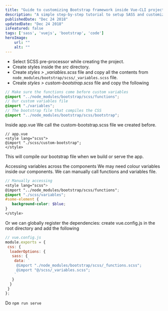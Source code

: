 ```yaml
---
title: "Guide to customizing Bootstrap framework inside Vue-CLI project"
description: "A simple step-by-step tutorial to setup SASS and customize the framework."
publishedDate: "Dec 24 2018"
updatedDate: "Dec 24 2018"
isFeatured: false
tags: ['sass', 'vuejs', 'bootstrap', 'code']
heroImage:
    url: ""
    alt: ""
---
```


- Select SCSS pre-processor while creating the project.
- Create styles inside the *src* directory.
- Create *styles > _variables.scss* file and copy all the contents from ```node_modules/bootstrap/scss/_variables.scss``` file.
- Create *styles > custom-bootstrap.scss* file and copy the following

```scss
// Make sure the functions come before custom variables 
@import "../node_modules/bootstrap/scss/functions";
// Our custom variables file
@import "./variables";
// The bootstrap file that compiles the CSS
@import "../node_modules/bootstrap/scss/bootstrap";
```

Inside app.vue
We call the custom-bootstrap.scss file we created before.

```vue
// app.vue 
<style lang="scss">
@import "./scss/custom-bootstrap";
</style>
```

This will compile our bootstrap file when we build or serve the app.

Accessing variables across the components
We may need colour variables inside our components. We can manually call functions and variables file.

```scss
// Manually accessing 
<style lang="scss">
@import "../node_modules/bootstrap/scss/functions";
@import "./scss/variables";
#some-element {
   background-color: $blue;
}
</style>

```

Or we can globally register the dependencies: create vue.config.js in the root directory and add the following

```js
// vue.config.js
module.exports = {
 css: {
  loaderOptions: {
   sass: {
    data: `
     @import "./node_modules/bootstrap/scss/_functions.scss";
     @import "@/scss/_variables.scss";
    `
   }
  }
 }
};

```

Do ```npm run serve```

